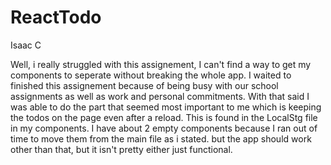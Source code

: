 # ReactTodo
Isaac C

Well, i really struggled with this assignement, I can't find a way to get my components to seperate without breaking the whole app. I waited to finished this assignement because of being busy with our school assignments as well as work and personal commitments. With that said I was able to do the part that seemed most important to me which is keeping the todos on the page even after a reload. This is found in the LocalStg file in my components. I have about 2 empty components because I ran out of time to move them from the main file as i stated. but the app should work other than that, but it isn't pretty either just functional. 
